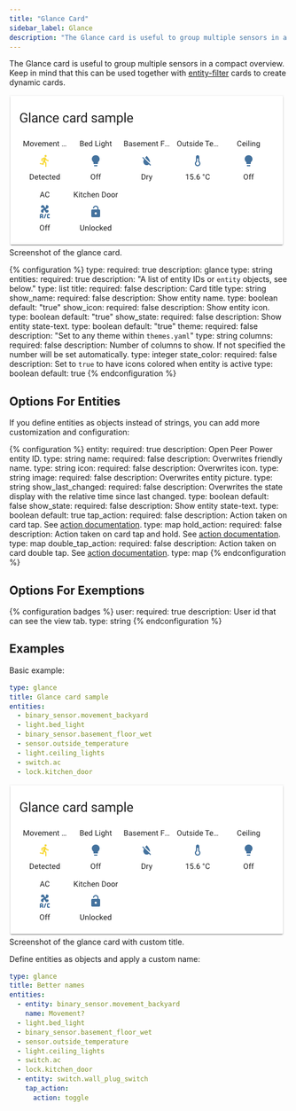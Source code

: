 ```yaml
---
title: "Glance Card"
sidebar_label: Glance
description: "The Glance card is useful to group multiple sensors in a compact overview."
---
```


The Glance card is useful to group multiple sensors in a compact overview. Keep in mind that this can be used together with [entity-filter](/lovelace/entity-filter/) cards to create dynamic cards.

<p class='img'>
<img src='/images/lovelace/lovelace_glance_card.png' alt='Screenshot of the glance card'>
Screenshot of the glance card.
</p>

{% configuration %}
type:
  required: true
  description: glance
  type: string
entities:
  required: true
  description: "A list of entity IDs or `entity` objects, see below."
  type: list
title:
  required: false
  description: Card title
  type: string
show_name:
  required: false
  description: Show entity name.
  type: boolean
  default: "true"
show_icon:
  required: false
  description: Show entity icon.
  type: boolean
  default: "true"
show_state:
  required: false
  description: Show entity state-text.
  type: boolean
  default: "true"
theme:
  required: false
  description: "Set to any theme within `themes.yaml`"
  type: string
columns:
  required: false
  description: Number of columns to show. If not specified the number will be set automatically.
  type: integer
state_color:
  required: false
  description: Set to `true` to have icons colored when entity is active
  type: boolean
  default: true
{% endconfiguration %}

## Options For Entities

If you define entities as objects instead of strings, you can add more customization and configuration:

{% configuration %}
entity:
  required: true
  description: Open Peer Power entity ID.
  type: string
name:
  required: false
  description: Overwrites friendly name.
  type: string
icon:
  required: false
  description: Overwrites icon.
  type: string
image:
  required: false
  description: Overwrites entity picture.
  type: string
show_last_changed:
  required: false
  description: Overwrites the state display with the relative time since last changed.
  type: boolean
  default: false
show_state:
  required: false
  description: Show entity state-text.
  type: boolean
  default: true
tap_action:
  required: false
  description: Action taken on card tap. See [action documentation](/lovelace/actions/#tap-action).
  type: map
hold_action:
  required: false
  description: Action taken on card tap and hold. See [action documentation](/lovelace/actions/).
  type: map
double_tap_action:
  required: false
  description: Action taken on card double tap. See [action documentation](/lovelace/actions/#double-tap-action).
  type: map
{% endconfiguration %}

## Options For Exemptions

{% configuration badges %}
user:
  required: true
  description: User id that can see the view tab.
  type: string
{% endconfiguration %}

## Examples

Basic example:

```yaml
type: glance
title: Glance card sample
entities:
  - binary_sensor.movement_backyard
  - light.bed_light
  - binary_sensor.basement_floor_wet
  - sensor.outside_temperature
  - light.ceiling_lights
  - switch.ac
  - lock.kitchen_door
```

<p class='img'>
<img src='/images/lovelace/lovelace_glance_card.png' alt='Screenshot of the glance card with custom title'>
Screenshot of the glance card with custom title.
</p>

Define entities as objects and apply a custom name:

```yaml
type: glance
title: Better names
entities:
  - entity: binary_sensor.movement_backyard
    name: Movement?
  - light.bed_light
  - binary_sensor.basement_floor_wet
  - sensor.outside_temperature
  - light.ceiling_lights
  - switch.ac
  - lock.kitchen_door
  - entity: switch.wall_plug_switch
    tap_action:
      action: toggle
```
